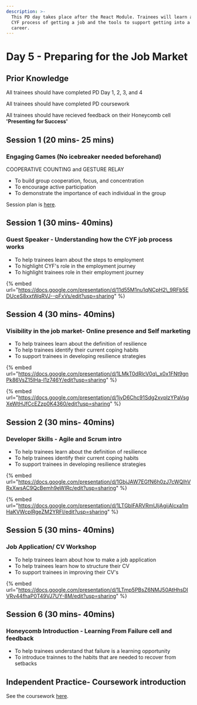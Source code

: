 ```yaml
---
description: >-
  This PD day takes place after the React Module. Trainees will learn about the
  CYF process of getting a job and the tools to support getting into a new
  career.
---
```


# Day 5 - Preparing for the Job Market

## Prior Knowledge 

All trainees should have completed PD Day 1, 2, 3, and 4

All trainees should have completed PD coursework 

All trainees should have recieved feedback on their Honeycomb cell **'Presenting for Success'** 

## Session 1 \(20 mins- 25 mins\)

### Engaging Games \(No icebreaker needed beforehand\) 

COOPERATIVE COUNTING and GESTURE RELAY 

* To build group cooperation, focus, and concentration
* To encourage active participation 
* To demonstrate the importance of each individual in the group

Session plan is [here](https://personaldevelopment.codeyourfuture.io/sessions/react-pd-day-5/engaging-games). 





## Session 1 \(30 mins- 40mins\)

### Guest Speaker - Understanding how the CYF job process works

* To help trainees learn about the steps to employment
* To highlight CYF's role in the employment journey
* To highlight trainees role in their employment journey

{% embed url="https://docs.google.com/presentation/d/11d55M1nu1qNCpH2\_9RFb5EDUceS8xxtWqRVJ--pFxVs/edit?usp=sharing" %}

## Session 4 \(30 mins- 40mins\)

### Visibility in the job market- Online presence and Self marketing 

* To help trainees learn about the definition of resilience
* To help trainees identify their current coping habits
* To support trainees in developing resilience strategies

{% embed url="https://docs.google.com/presentation/d/1LMkT0dRlcV0q\_x0x1FNt9gnPk86VsZ15lHa-I1z746Y/edit?usp=sharing" %}



{% embed url="https://docs.google.com/presentation/d/1jyD6Chc91Sdg2xvplzYPaVsgXeWtHJfCcEZzp0K4360/edit?usp=sharing" %}

## Session 2 \(30 mins- 40mins\)

### Developer Skills - Agile and Scrum intro

* To help trainees learn about the definition of resilience
* To help trainees identify their current coping habits
* To support trainees in developing resilience strategies

{% embed url="https://docs.google.com/presentation/d/1GbjJAW7EGfN6h0zJ7cWQlhVRxXwsAC9QcBemh9eWIRc/edit?usp=sharing" %}



{% embed url="https://docs.google.com/presentation/d/1LTGblFARVRmUljAgiiAlcxa1mHaKVWcplRgeZM2YRFI/edit?usp=sharing" %}

## Session 5 \(30 mins- 40mins\)

### Job Application/ CV Workshop

* To help trainees learn about how to make a job application
* To help trainees learn how to structure their CV
* To support trainees in improving their CV's

{% embed url="https://docs.google.com/presentation/d/1LTmp5PBsZ6NMJ50AtHhsDIVRv44fhaP0T49VJ7UY-8M/edit?usp=sharing" %}

## Session 6 \(30 mins- 40mins\)

### Honeycomb Introduction - Learning From Failure cell and feedback <a id="honeycomb-introduction-maximising-my-time-cell-and-feedback"></a>

* To help trainees understand that failure is a learning opportunity
* To introduce trainnes to the habits that are needed to recover from setbacks



## Independent Practice- Coursework introduction ‌ <a id="independent-practice-coursework-introduction"></a>

See the coursework [here](https://personaldevelopment.codeyourfuture.io/sessions/js2-pd-day-4/coursework).

### 

